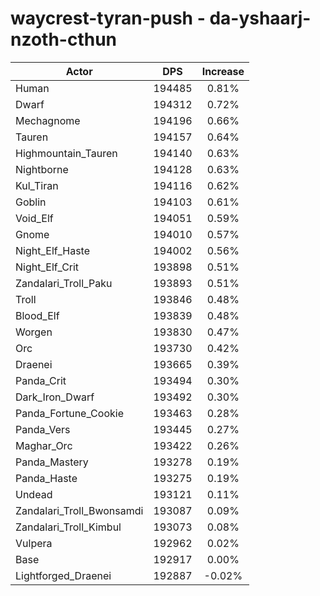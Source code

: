 # waycrest-tyran-push - da-yshaarj-nzoth-cthun
| Actor | DPS | Increase |
|---|:---:|:---:|
|Human|194485|0.81%|
|Dwarf|194312|0.72%|
|Mechagnome|194196|0.66%|
|Tauren|194157|0.64%|
|Highmountain_Tauren|194140|0.63%|
|Nightborne|194128|0.63%|
|Kul_Tiran|194116|0.62%|
|Goblin|194103|0.61%|
|Void_Elf|194051|0.59%|
|Gnome|194010|0.57%|
|Night_Elf_Haste|194002|0.56%|
|Night_Elf_Crit|193898|0.51%|
|Zandalari_Troll_Paku|193893|0.51%|
|Troll|193846|0.48%|
|Blood_Elf|193839|0.48%|
|Worgen|193830|0.47%|
|Orc|193730|0.42%|
|Draenei|193665|0.39%|
|Panda_Crit|193494|0.30%|
|Dark_Iron_Dwarf|193492|0.30%|
|Panda_Fortune_Cookie|193463|0.28%|
|Panda_Vers|193445|0.27%|
|Maghar_Orc|193422|0.26%|
|Panda_Mastery|193278|0.19%|
|Panda_Haste|193275|0.19%|
|Undead|193121|0.11%|
|Zandalari_Troll_Bwonsamdi|193087|0.09%|
|Zandalari_Troll_Kimbul|193073|0.08%|
|Vulpera|192962|0.02%|
|Base|192917|0.00%|
|Lightforged_Draenei|192887|-0.02%|
